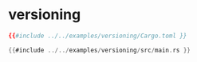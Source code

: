 # versioning

```toml
{{#include ../../examples/versioning/Cargo.toml }}
```


```rust
{{#include ../../examples/versioning/src/main.rs }}
```


